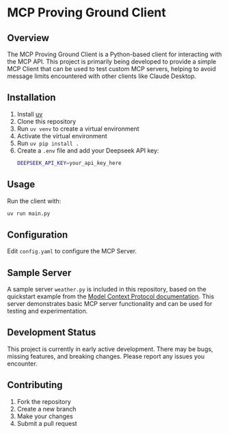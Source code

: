 # MCP Proving Ground Client

## Overview

The MCP Proving Ground Client is a Python-based client for interacting with the MCP API. This project is primarily being developed to provide a simple MCP Client that can be used to test custom MCP servers, helping to avoid message limits encountered with other clients like Claude Desktop.

## Installation

1. Install [uv](https://github.com/astral-sh/uv)
2. Clone this repository
3. Run `uv venv` to create a virtual environment
4. Activate the virtual environment
5. Run `uv pip install .`
6. Create a `.env` file and add your Deepseek API key:
   ```bash
   DEEPSEEK_API_KEY=your_api_key_here
   ```

## Usage

Run the client with:

```bash
uv run main.py
```

## Configuration

Edit `config.yaml` to configure the MCP Server.

## Sample Server

A sample server `weather.py` is included in this repository, based on the quickstart example from the [Model Context Protocol documentation](https://modelcontextprotocol.io/quickstart/server). This server demonstrates basic MCP server functionality and can be used for testing and experimentation.

## Development Status

This project is currently in early active development. There may be bugs, missing features, and breaking changes. Please report any issues you encounter.

## Contributing

1. Fork the repository
2. Create a new branch
3. Make your changes
4. Submit a pull request